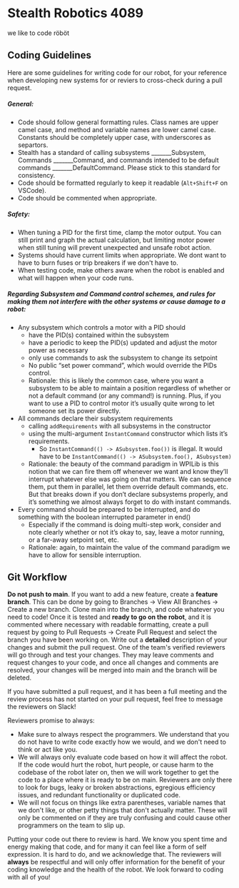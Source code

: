 # Stealth Robotics 4089
we like to code röböt
## Coding Guidelines
Here are some guidelines for writing code for our robot, for your reference when developing new systems for or reviers to cross-check during a pull request.
##### General:
- Code should follow general formatting rules. Class names are upper camel case, and method and variable names are lower camel case. Constants should be completely upper case, with underscores as separtors.
- Stealth has a standard of calling subsystems _______Subsystem, Commands _______Command, and commands intended to be default commands _______DefaultCommand. Please stick to this standard for consistency.
- Code should be formatted regularly to keep it readable (`Alt+Shift+F` on VSCode).
- Code should be commented when appropriate. 
##### Safety:
- When tuning a PID for the first time, clamp the motor output. You can still print and graph the actual calculation, but limiting motor power when still tuning will prevent unexpected and unsafe robot action.
- Systems should have current limits when appropriate. We dont want to have to burn fuses or trip breakers if we don't have to.
- When testing code, make others aware when the robot is enabled and what will happen when your code runs.
##### Regarding Subsystem and Command control schemes, and rules for making them not interfere with the other systems or cause damage to a robot:
- Any subsystem which controls a motor with a PID should
    - have the PID(s) contained within the subsystem
    - have a periodic to keep the PID(s) updated and adjust the motor power as necessary
    - only use commands to ask the subsystem to change its setpoint
    - No public “set power command”, which would override the PIDs control.
    - Rationale: this is likely the common case, where you want a subsystem to be able to maintain a position regardless of whether or not a default command (or any command!) is running. Plus, if you want to use a PID to control motor it’s usually quite wrong to let someone set its power directly.
- All commands declare their subsystem requirements
    - calling `addRequirements` with all subsystems in the constructor
    - using the multi-argument `InstantCommand` constructor which lists it’s requirements.
        - So `InstantCommand(() -> ASubsystem.foo())` is illegal. It would have to be `InstantCommand(() -> ASubsystem.foo(), ASubsystem)`
    - Rationale: the beauty of the command paradigm in WPILib is this notion that we can fire them off whenever we want and know they’ll interrupt whatever else was going on that matters. We can sequence them, put them in parallel, let them override default commands, etc. But that breaks down if you don’t declare subsystems properly, and it’s something we almost always forget to do with instant commands.
- Every command should be prepared to be interrupted, and do something with the boolean interrupted parameter in end()
    - Especially if the command is doing multi-step work, consider and note clearly whether or not it’s okay to, say, leave a motor running, or a far-away setpoint set, etc.
    - Rationale: again, to maintain the value of the command paradigm we have to allow for sensible interruption.
## Git Workflow
**Do not push to main**. If you want to add a new feature, create a **feature branch**. This can be done by going to Branches -> View All Branches -> Create a new branch. Clone main into the branch, and code whatever you need to code! Once it is tested and **ready to go on the robot**, and it is commented where necessary with readable formatting, create a pull request by going to Pull Requests -> Create Pull Request and select the branch you have been working on. Write out a **detailed** description of your changes and submit the pull request. One of the team's verified reviewers will go through and test your changes. They may leave comments and request changes to your code, and once all changes and comments are resolved, your changes will be merged into main and the branch will be deleted.

If you have submitted a pull request, and it has been a full meeting and the review process has not started on your pull request, feel free to message the reviewers on Slack!

Reviewers promise to always:
- Make sure to always respect the programmers. We understand that you do not have to write code exactly how we would, and we don't need to think or act like you.
- We will always only evaluate code based on how it will affect the robot. If the code would hurt the robot, hurt people, or cause harm to the codebase of the robot later on, then we will work together to get the code to a place where it is ready to be on main. Reviewers are only there to look for bugs, leaky or broken abstractions, egregious efficiency issues, and redundant functionality or duplicated code.
- We will not focus on things like extra parentheses, variable names that we don't like, or other petty things that don't actually matter. These will only be commented on if they are truly confusing and could cause other programmers on the team to slip up. 

Putting your code out there to review is hard. We know you spent time and energy making that code, and for many it can feel like a form of self expression. It is hard to do, and we acknowledge that. The reviewers will **always** be respectful and will only offer information for the benefit of your coding knowledge and the health of the robot. We look forward to coding with all of you!
